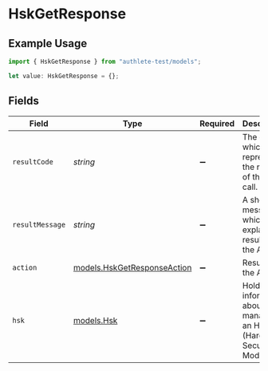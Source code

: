 # HskGetResponse

## Example Usage

```typescript
import { HskGetResponse } from "authlete-test/models";

let value: HskGetResponse = {};
```

## Fields

| Field                                                                       | Type                                                                        | Required                                                                    | Description                                                                 |
| --------------------------------------------------------------------------- | --------------------------------------------------------------------------- | --------------------------------------------------------------------------- | --------------------------------------------------------------------------- |
| `resultCode`                                                                | *string*                                                                    | :heavy_minus_sign:                                                          | The code which represents the result of the API call.                       |
| `resultMessage`                                                             | *string*                                                                    | :heavy_minus_sign:                                                          | A short message which explains the result of the API call.                  |
| `action`                                                                    | [models.HskGetResponseAction](../models/hskgetresponseaction.md)            | :heavy_minus_sign:                                                          | Result of the API call                                                      |
| `hsk`                                                                       | [models.Hsk](../models/hsk.md)                                              | :heavy_minus_sign:                                                          | Holds information about a key managed in an HSM (Hardware Security Module)<br/> |